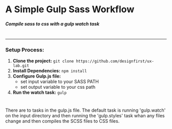 
# A Simple Gulp Sass Workflow
##### Compile sass to css with a gulp watch task
#
#
* * *
### Setup Process:
1. __Clone the project:__ `git clone https://github.com/designfirst/ux-lab.git`
2. __Install Dependencies:__ `npm install`
3. __Configure Gulp.js file:__
    * set input variable to your SASS PATH
    * set output variable to your css path
5. __Run the watch task:__ `gulp`
#
There are to tasks in the gulp.js file. The default task is running 'gulp.watch' on the input directory and then running the 'gulp.styles' task whan any files change and then compiles the SCSS files to CSS files.